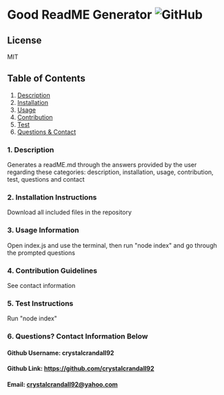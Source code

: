 
# Good ReadME Generator ![GitHub](https://img.shields.io/github/license/crystalcrandall92/ReadmeGenerator?style=for-the-badge) 

## License 
MIT 
  
## Table of Contents
1. [Description](#1.-description)
2. [Installation](#2.-installation-instructions)
3. [Usage](#3.-usage-information)
4. [Contribution](#4.-contribution-guidelines)
5. [Test](#5.-test-instructions)
6. [Questions & Contact](#6.-questions?-contact-information-below)

### 1. Description
Generates a readME.md through the answers provided by the user regarding these categories: description, installation, usage, contribution, test, questions and contact  

### 2. Installation Instructions
Download all included files in the repository

### 3. Usage Information
Open index.js and use the terminal, then run "node index" and go through the prompted questions

### 4. Contribution Guidelines
See contact information

### 5. Test Instructions
Run "node index"

### 6. Questions? Contact Information Below
#### Github Username: crystalcrandall92
#### Github Link: https://github.com/crystalcrandall92
#### Email: crystalcrandall92@yahoo.com
     
